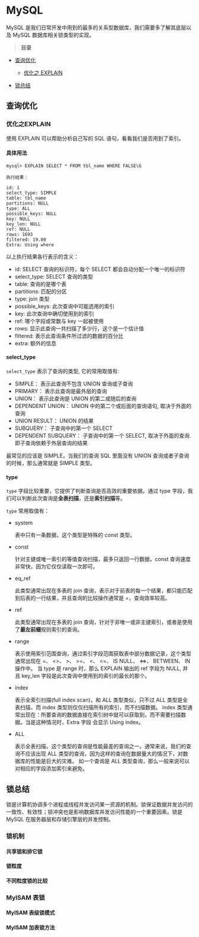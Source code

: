 # MySQL
MySQL 是我们日常开发中用到的最多的关系型数据库，我们需要多了解其底层以及 MySQL 数据库相关锁类型的实现。

>**目录**
- [查询优化](#查询优化)

    - [优化之 EXPLAIN](#优化之EXPLAIN)
    
- [锁总结](#锁总结)

## 查询优化
### 优化之EXPLAIN
使用 EXPLAIN 可以帮助分析自己写的 SQL 语句，看看我们是否用到了索引。

#### 具体用法

```
mysql> EXPLAIN SELECT * FROM tbl_name WHERE FALSE\G

执行结果：

id: 1
select_type: SIMPLE
table: tbl_name
partitions: NULL
type: ALL
possible_keys: NULL
key: NULL
key_len: NULL
ref: NULL
rows: 1693
filtered: 19.00
Extra: Using where

```

以上执行结果各行表示的含义：
- id: SELECT 查询的标识符，每个 SELECT 都会自动分配一个唯一的标识符
- select_type: SELECT 查询的类型
- table: 查询的是哪个表
- partitions: 匹配的分区
- type: join 类型
- possible_keys: 此次查询中可能选用的索引
- key: 此次查询中确切使用到的索引
- ref: 哪个字段或常数与 key 一起被使用
- rows: 显示此查询一共扫描了多少行，这个是一个估计值
- filtered: 表示此查询条件所过滤的数据的百分比
- extra: 额外的信息

#### select_type
`select_type` 表示了查询的类型, 它的常用取值有:
- SIMPLE： 表示此查询不包含 UNION 查询或子查询
- PRIMARY： 表示此查询是最外层的查询
- UNION： 表示此查询是 UNION 的第二或随后的查询
- DEPENDENT UNION： UNION 中的第二个或后面的查询语句, 取决于外面的查询
- UNION RESULT： UNION 的结果
- SUBQUERY： 子查询中的第一个 SELECT
- DEPENDENT SUBQUERY： 子查询中的第一个 SELECT, 取决于外面的查询. 即子查询依赖于外层查询的结果

最常见的应该是 SIMPLE，当我们的查询 SQL 里面没有 UNION 查询或者子查询的时候，那么通常就是 SIMPLE 类型。

#### type
`type` 字段比较重要，它提供了判断查询是否高效的重要依据。通过 type 字段，我们可以判断此次查询是**全表扫描**，还是**索引扫描**等。

`type` 常用取值有：
- system
    
    表中只有一条数据，这个类型是特殊的 const 类型。

- const
    
    针对主键或唯一索引的等值查询扫描，最多只返回一行数据，const 查询速度非常快，因为它仅仅读取一次即可。
    
- eq_ref
    
    此类型通常出现在多表的 join 查询，表示对于前表的每一个结果，都只能匹配到后表的一行结果，并且查询的比较操作通常是 =，查询效率较高。
    
- ref
    
    此类型通常出现在多表的 join 查询，针对于非唯一或非主键索引，或者是使用了**最左前缀**规则索引的查询。
    
- range

    表示使用索引范围查询，通过索引字段范围获取表中部分数据记录，这个类型通常出现在 =、 <>、 >、 >=、 <、 <=、 IS NULL、 <=>、 BETWEEN、 IN 操作中。
    当 type 是 range 时，那么 EXPLAIN 输出的 ref 字段为 NULL, 并且 key_len 字段是此次查询中使用到的索引的最长的那个。
    
- index
    
    表示全索引扫描(full index scan)，和 ALL 类型类似，只不过 ALL 类型是全表扫描，而 index 类型则仅仅扫描所有的索引，而不扫描数据。
    index 类型通常出现在：所要查询的数据直接在索引树中就可以获取到，而不需要扫描数据。当是这种情况时，Extra 字段 会显示 Using index。
    
- ALL

    表示全表扫描，这个类型的查询是性能最差的查询之一。通常来说，我们的查询不应该出现 ALL 类型的查询，因为这样的查询在数据量大的情况下，对数据库的性能是巨大的灾难。
    如一个查询是 ALL 类型查询，那么一般来说可以对相应的字段添加索引来避免。

    

## 锁总结
锁是计算机协调多个进程或线程并发访问某一资源的机制。锁保证数据并发访问的一致性、有效性；锁冲突也是影响数据库并发访问性能的一个重要因素。锁是 MySQL 在服务器层和存储引擎层的并发控制。

### 锁机制
#### 共享锁和排它锁

#### 锁粒度

#### 不同粒度锁的比较

### MylSAM 表锁
#### MylSAM 表级锁模式

#### MylSAM 加表锁方法
